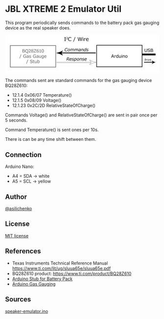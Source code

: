 # JBL XTREME 2 Emulator Util

This program periodically sends commands to the battery pack gas gauging device as the real speaker does.

<img width="600" src="speaker-emulator.png" alt="JBL XTREME 2 Emulator"/>

The commands sent are standard commands for the gas gauging device BQ28Z610:
- 12.1.4 0x06/07 Temperature()
- 12.1.5 0x08/09 Voltage()
- 12.1.23 0x2C/2D RelativeStateOfCharge()

Commands Voltage() and RelativeStateOfCharge() are sent in pair once per 5 seconds.

Command Temperature() is sent ones per 10s.

There is can be any time shift between them.

## Connection

Arduino Nano:
- A4 = SDA -> white
- A5 = SCL -> yellow

## Author
[@asilichenko](https://github.com/asilichenko)

## License
[MIT license](/LICENSE)

## References
- Texas Instruments Technical Reference Manual https://www.ti.com/lit/ug/sluua65e/sluua65e.pdf
- BQ28Z610 product: https://www.ti.com/product/BQ28Z610
- [Arduino Stub for Battery Pack](/battery-stub)
- [Arduino Gas Gauging](gas-gauging)

## Sources
[speaker-emulator.ino](speaker-emulator.ino)
